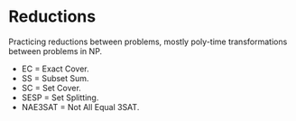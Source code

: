 # Reductions

Practicing reductions between problems, mostly poly-time transformations between problems in NP.

* EC = Exact Cover.
* SS = Subset Sum.
* SC = Set Cover.
* SESP = Set Splitting.
* NAE3SAT = Not All Equal 3SAT.
